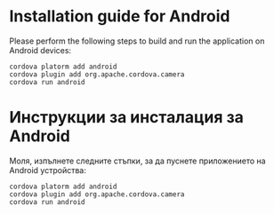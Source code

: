Installation guide for Android
=====
Please perform the following steps to build and run the application on Android devices:

````
cordova platorm add android
cordova plugin add org.apache.cordova.camera
cordova run android
````

Инструкции за инсталация за Android
=====
Моля, изпълнете следните стъпки, за да пуснете приложението на Android устройства:
````
cordova platorm add android
cordova plugin add org.apache.cordova.camera
cordova run android
````
